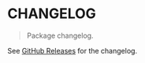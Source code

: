 # CHANGELOG

> Package changelog.

See [GitHub Releases](https://github.com/stdlib-js/math-base-special-fast-uint32-log2/releases) for the changelog.